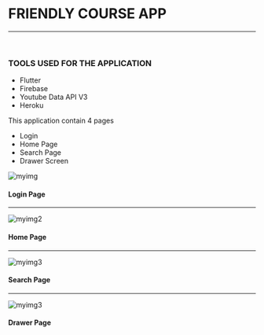 <!DOCTYPE html>
<html lang="en">
<head>
    <meta charset="UTF-8">
    <meta name="viewport" content="width=device-width, initial-scale=1.0">
     
  
</head>
<body>
    <div class="main">
      <h1>FRIENDLY COURSE APP</h1>
        <hr>
        <br>
        <h3>TOOLS USED FOR THE APPLICATION</h3>
        <ul>
            <li>Flutter</li>
            <li>Firebase</li>
            <li>Youtube Data API V3</li>
            <li>Heroku</li>
        </ul>
        <p>This application contain 4 pages</p>
        <ul>
            <li>Login</li>
            <li>Home Page</li>
            <li>Search Page</li>
            <li>Drawer Screen</li>
        </ul>
        <img src="" alt="myimg">
        <h4>Login Page</h4>
        <hr>
        <img src="" alt="myimg2">
        <h4>Home Page</h4>
        <hr>
        <img src="" alt="myimg3">
        <h4>Search Page</h4>
        <hr>
        <img src="" alt="myimg3">
        <h4>Drawer Page</h4>
        </div>
</body>
</html>
